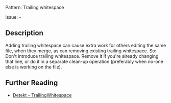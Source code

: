 Pattern: Trailing whitespace

Issue: -

## Description

Adding trailing whitespace can cause extra work for others editing the same file, when they merge, as can removing existing trailing whitespace. So: Don't introduce trailing whitespace. Remove it if you're already changing that line, or do it in a separate clean-up operation (preferably when no-one else is working on the file).

## Further Reading

* [Detekt - TrailingWhitespace](https://arturbosch.github.io/detekt/style.html#trailingwhitespace)